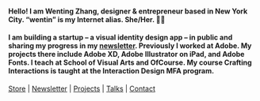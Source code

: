 #### Hello! I am Wenting Zhang, designer & entrepreneur based in New York City. “wentin” is my Internet alias. She/Her. 👋🏼
#### I am building a startup – a visual identity design app – in public and sharing my progress in my [newsletter](https://wentin.substack.com/). Previously I worked at Adobe. My projects there include Adobe XD, Adobe Illustrator on iPad, and Adobe Fonts. I teach at School of Visual Arts and OfCourse. My course Crafting Interactions is taught at the Interaction Design MFA program.

[Store](https://wentin.gumroad.com/) | 
[Newsletter](https://build.typogram.com/) | 
[Projects](https://wentin.net/projects) | 
[Talks](https://wentin.net/talks) | 
[Contact](https://wentin.net/contact)
